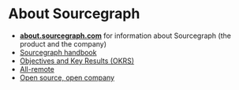 # About Sourcegraph

- [**about.sourcegraph.com**](https://about.sourcegraph.com) for information about Sourcegraph (the product and the company)
- [Sourcegraph handbook](../handbook/index.md#company)
- [Objectives and Key Results (OKRS)](okrs/index.md)
- [All-remote](remote/index.md)
- [Open source, open company](open_source_open_company.md)
